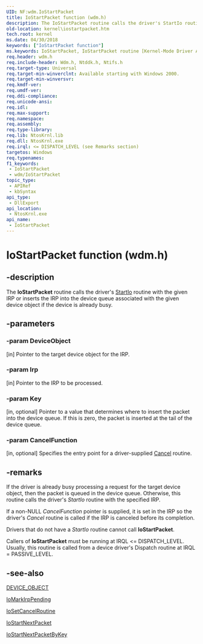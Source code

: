 ```yaml
---
UID: NF:wdm.IoStartPacket
title: IoStartPacket function (wdm.h)
description: The IoStartPacket routine calls the driver's StartIo routine with the given IRP or inserts the IRP into the device queue associated with the given device object if the device is already busy.
old-location: kernel\iostartpacket.htm
tech.root: kernel
ms.date: 04/30/2018
keywords: ["IoStartPacket function"]
ms.keywords: IoStartPacket, IoStartPacket routine [Kernel-Mode Driver Architecture], k104_d27461b9-32fe-4d7b-853d-fd110fcdb644.xml, kernel.iostartpacket, wdm/IoStartPacket
req.header: wdm.h
req.include-header: Wdm.h, Ntddk.h, Ntifs.h
req.target-type: Universal
req.target-min-winverclnt: Available starting with Windows 2000.
req.target-min-winversvr: 
req.kmdf-ver: 
req.umdf-ver: 
req.ddi-compliance: 
req.unicode-ansi: 
req.idl: 
req.max-support: 
req.namespace: 
req.assembly: 
req.type-library: 
req.lib: NtosKrnl.lib
req.dll: NtosKrnl.exe
req.irql: <= DISPATCH_LEVEL (see Remarks section)
targetos: Windows
req.typenames: 
f1_keywords:
 - IoStartPacket
 - wdm/IoStartPacket
topic_type:
 - APIRef
 - kbSyntax
api_type:
 - DllExport
api_location:
 - NtosKrnl.exe
api_name:
 - IoStartPacket
---
```


# IoStartPacket function (wdm.h)


## -description

The <b>IoStartPacket</b> routine calls the driver's <a href="/windows-hardware/drivers/ddi/wdm/nc-wdm-driver_startio">StartIo</a> routine with the given IRP or inserts the IRP into the device queue associated with the given device object if the device is already busy.

## -parameters

### -param DeviceObject 

[in]
Pointer to the target device object for the IRP.

### -param Irp 

[in]
Pointer to the IRP to be processed.

### -param Key 

[in, optional]
Pointer to a value that determines where to insert the packet into the device queue. If this is zero, the packet is inserted at the tail of the device queue.

### -param CancelFunction 

[in, optional]
Specifies the entry point for a driver-supplied <a href="/windows-hardware/drivers/ddi/printerextension/nf-printerextension-iprinterextensionrequest-cancel">Cancel</a> routine.

## -remarks

If the driver is already busy processing a request for the target device object, then the packet is queued in the device queue. Otherwise, this routine calls the driver's <i>StartIo</i> routine with the specified IRP.

If a non-NULL <i>CancelFunction</i> pointer is supplied, it is set in the IRP so the driver's <i>Cancel</i> routine is called if the IRP is canceled before its completion.

Drivers that do not have a <i>StartIo</i> routine cannot call <b>IoStartPacket</b>.

Callers of <b>IoStartPacket</b> must be running at IRQL <= DISPATCH_LEVEL. Usually, this routine is called from a device driver's Dispatch routine at IRQL = PASSIVE_LEVEL.

## -see-also

<a href="/windows-hardware/drivers/ddi/wdm/ns-wdm-_device_object">DEVICE_OBJECT</a>



<a href="/windows-hardware/drivers/ddi/wdm/nf-wdm-iomarkirppending">IoMarkIrpPending</a>



<a href="/windows-hardware/drivers/ddi/wdm/nf-wdm-iosetcancelroutine">IoSetCancelRoutine</a>



<a href="/windows-hardware/drivers/ddi/ntifs/nf-ntifs-iostartnextpacket">IoStartNextPacket</a>



<a href="/windows-hardware/drivers/ddi/ntifs/nf-ntifs-iostartnextpacketbykey">IoStartNextPacketByKey</a>
